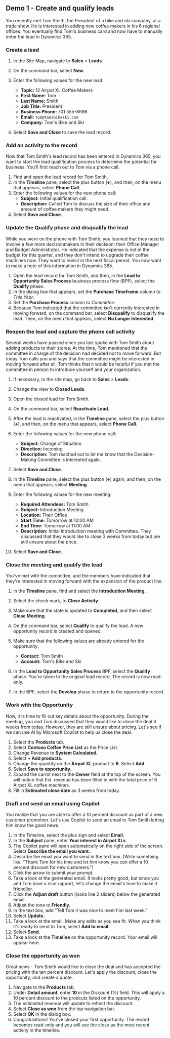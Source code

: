 
## Demo 1 - Create and qualify leads

You recently met Tom Smith, the President of a bike and ski company, at a trade show. He is interested in adding new coffee makers in his 6 regional offices. You eventually find Tom's business card and now have to manually enter the lead in Dynamics 365.

### Create a lead

1. In the Site Map, navigate to **Sales** > **Leads**.
2. On the command bar, select **New**.
3. Enter the following values for the new lead:

    - **Topic:** 12 Airpot XL Coffee Makers
    - **First Name:** Tom
    - **Last Name:** Smith
    - **Job Title:** President
    - **Business Phone:** 701 555-8698
    - **Email:** `Tom@tomsbikeski.com`
    - **Company:** Tom's Bike and Ski

4. Select **Save and Close** to save the lead record.

### Add an activity to the record

Now that Tom Smith's lead record has been entered in Dynamics 365, you want to start the lead qualification process to determine the potential for business. You'll first reach out to Tom via a phone call.

1. Find and open the lead record for Tom Smith.
2. In the **Timeline** pane, select the plus button (**+**), and then, on the menu that appears, select **Phone Call**.
3. Enter the following values for the new phone call:
    - **Subject:** Initial qualification call.
    - **Description:** Called Tom to discuss the size of their office and amount of coffee makers they might need.
4. Select **Save and Close**.

### Update the Qualify phase and disqualify the lead

While you were on the phone with Tom Smith, you learned that they need to involve a few more decisionmakers in their decision: their Office Manager and Budget Administrator. He indicated that the expense is not in the budget for this quarter, and they don't intend to upgrade their coffee machines now. They want to revisit in the next fiscal period. You now want to make a note of this information in Dynamics 365.

1. Open the lead record for Tom Smith, and then, in the **Lead to Opportunity Sales Process** business process flow (BPF), select the **Qualify** phase.
2. In the dialog box that appears, set the **Purchase Timeframe** column to *This Year*.
3. Set the **Purchase Process** column to *Committee*.
4. Because Tom indicated that the committee isn't currently interested in moving forward, on the command bar, select **Disqualify** to disqualify the lead. Then, on the menu that appears, select **No Longer Interested**.

### Reopen the lead and capture the phone call activity

Several weeks have passed since you last spoke with Tom Smith about adding products to their stores. At the time, Tom mentioned that the committee in charge of the decision had decided not to move forward. But today Tom calls you and says that the committee might be interested in moving forward after all. Tom thinks that it would be helpful if you met the committee in person to introduce yourself and your organization.

1. If necessary, in the site map, go back to **Sales** > **Leads**.
2. Change the view to **Closed Leads**.
3. Open the closed lead for Tom Smith.
4. On the command bar, select **Reactivate Lead**.
5. After the lead is reactivated, in the **Timeline** pane, select the plus button (**+**), and then, on the menu that appears, select **Phone Call**.
6. Enter the following values for the new phone call:

    - **Subject:** Change of Situation
    - **Direction:** Incoming
    - **Description:** Tom reached out to let me know that the Decision-Making Committee is interested again. 

7. Select **Save and Close**.

8. In the **Timeline** pane, select the plus button (**+**) again, and then, on the menu that appears, select **Meeting**.

9. Enter the following values for the new meeting:

    - **Required Attendees:** Tom Smith
    - **Subject:** Introduction Meeting
    - **Location:** Their Office
    - **Start Time:** Tomorrow at 10:00 AM
    - **End Time:** Tomorrow at 11:00 AM
    - **Description:** Initial introduction meeting with Committee. They discussed that they would like to close 3 weeks from today but are still unsure about the price.

9. Select **Save and Close**.
   
### Close the meeting and qualify the lead

You've met with the committee, and the members have indicated that they're interested in moving forward with the expansion of the product line.

1. In the **Timeline** pane, find and select the **Introduction Meeting**.
2. Select the check mark, to **Close Activity**.
3. Make sure that the state is updated to **Completed**, and then select **Close Meeting**.
4. On the command bar, select **Qualify** to qualify the lead. A new opportunity record is created and opened.
5. Make sure that the following values are already entered for the opportunity:

    - **Contact:** Tom Smith
    - **Account:** Tom's Bike and Ski

6. In the **Lead to Opportunity Sales Process** BPF, select the **Qualify** phase. You're taken to the original lead record. The record is now read-only.
7. In the BPF, select the **Develop** phase to return to the opportunity record.

### Work with the Opportunity

Now, it is time to fill out key details about the opportunity. During the meeting, you and Tom discussed that they would like to close the deal 3 weeks from today. However, they are still unsure about pricing. Let's see if we can use AI by Microsoft Copilot to help us close the deal.

1. Select the **Products** tab.
2. Select **Contoso Coffee Price List** as the Price List.
3. Change Revenue to **System Calculated.**
4. Select **+ Add products.**
5. Change the quantity on the **Airpot XL** product to **6.** Select **Add.**
6. Select **Save to opportunity.**
7. Expand the carrot next to the **Owner** field at the top of the screen. You will notice that Est. revenue has been filled in with the total price of 6 Airpot XL coffee machines.
8. Fill in **Estimated close date** as 3 weeks from today.

### Draft and send an email using Copilot

You realize that you are able to offer a 10 percent discount as part of a new customer promotion. Let's use Copilot to send an email to Tom Smith letting him know the good news.

1. In the Timeline, select the plus sign and select **Email.**
2. In the **Subject** pane, enter **Your interest in Airpot XLs**.
3. The Copilot pane will open automatically on the right side of the screen. Select **Describe the email you want.**
4. Describe the email you want to send in the text box. (Write something like: "Thank Tom for his time and let him know you can offer a 10 percent discount for new customers.")
5. Click the arrow to submit your prompt.
6. Take a look at the generated email. It looks pretty good, but since you and Tom have a nice rapport, let's change the email's tone to make it friendlier.
7. Click the **Adjust draft** button (looks like 2 sliders) below the generated email.
8. Adjust the tone to **Friendly.**
9. In the text box, add "Tell Tom it was nice to meet him last week."
10. Select **Update.**
11. Take a look at the email. Make any edits as you see fit. When you think it's ready to send to Tom, select **Add to email.**
12. Select **Send.**
13. Take a look at the **Timeline** on the opportunity record. Your email will appear here.

### Close the opportunity as won

Great news - Tom Smith would like to close the deal and has accepted the pricing with the ten percent discount. Let's apply the discount, close the opportunity, and create a quote.

1. Navigate to the **Products** tab.
2. Under **Detail amount**, enter **10** in the Discount (%) field. This will apply a 10 percent discount to the prodcuts listed on the opportunity.
3. The estimated revenue will update to reflect the discount.
4. Select **Close as won** from the top navigation bar.
5. Select **OK** in the dialog box.
6. Congratulations! You've closed your first opportunity. The record becomes read-only and you will see the close as the most recent activity in the timeline.



